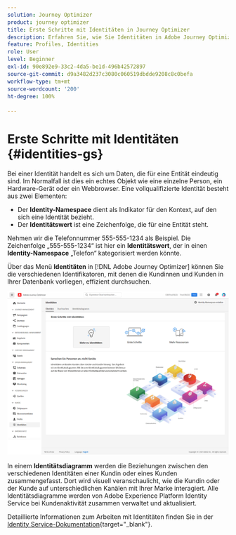```yaml
---
solution: Journey Optimizer
product: journey optimizer
title: Erste Schritte mit Identitäten in Journey Optimizer
description: Erfahren Sie, wie Sie Identitäten in Adobe Journey Optimizer verwalten.
feature: Profiles, Identities
role: User
level: Beginner
exl-id: 90e892e9-33c2-4da5-be1d-496b42572897
source-git-commit: d9a3482d237c3080c060519dbdde9208c8c0befa
workflow-type: tm+mt
source-wordcount: '200'
ht-degree: 100%

---
```


# Erste Schritte mit Identitäten {#identities-gs}

Bei einer Identität handelt es sich um Daten, die für eine Entität eindeutig sind. Im Normalfall ist dies ein echtes Objekt wie eine einzelne Person, ein Hardware-Gerät oder ein Webbrowser. Eine vollqualifizierte Identität besteht aus zwei Elementen:

* Der **Identity-Namespace** dient als Indikator für den Kontext, auf den sich eine Identität bezieht.
* Der **Identitätswert** ist eine Zeichenfolge, die für eine Entität steht.

Nehmen wir die Telefonnummer 555-555-1234 als Beispiel. Die Zeichenfolge „555-555-1234“ ist hier ein **Identitätswert**, der in einen **Identity-Namespace** „Telefon“ kategorisiert werden könnte.

Über das Menü **Identitäten** in [!DNL Adobe Journey Optimizer] können Sie die verschiedenen Identifikatoren, mit denen die Kundinnen und Kunden in Ihrer Datenbank vorliegen, effizient durchsuchen.

![](assets/identities-home.png)

In einem **Identitätsdiagramm** werden die Beziehungen zwischen den verschiedenen Identitäten einer Kundin oder eines Kunden zusammengefasst. Dort wird visuell veranschaulicht, wie die Kundin oder der Kunde auf unterschiedlichen Kanälen mit Ihrer Marke interagiert. Alle Identitätsdiagramme werden von Adobe Experience Platform Identity Service bei Kundenaktivität zusammen verwaltet und aktualisiert.

Detaillierte Informationen zum Arbeiten mit Identitäten finden Sie in der [Identity Service-Dokumentation](https://experienceleague.adobe.com/docs/experience-platform/identity/home.html?lang=de){target="_blank"}.
